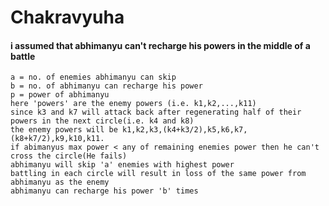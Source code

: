 # Chakravyuha
#### i assumed that abhimanyu can't recharge his powers in the middle of a battle
    a = no. of enemies abhimanyu can skip
    b = no. of abhimanyu can recharge his power
    p = power of abhimanyu
    here 'powers' are the enemy powers (i.e. k1,k2,...,k11)
    since k3 and k7 will attack back after regenerating half of their powers in the next circle(i.e. k4 and k8)
    the enemy powers will be k1,k2,k3,(k4+k3/2),k5,k6,k7,(k8+k7/2),k9,k10,k11.
    if abimanyus max power < any of remaining enemies power then he can't cross the circle(He fails)
    abhimanyu will skip 'a' enemies with highest power
    battling in each circle will result in loss of the same power from abhimanyu as the enemy
    abhimanyu can recharge his power 'b' times
    
